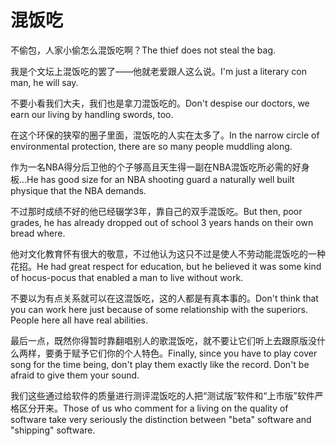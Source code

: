 # 混饭吃

<p><span class="chinese">不偷包，人家小偷怎么混饭吃啊？</span><span class="english">The thief does not steal the bag.</span></p>

<p><span class="chinese">我是个文坛上混饭吃的罢了――他就老爱跟人这么说。</span><span class="english">I'm just a literary con man, he will say.</span></p>

<p><span class="chinese">不要小看我们大夫，我们也是拿刀混饭吃的。</span><span class="english">Don't despise our doctors, we earn our living by handling swords, too.</span></p>

<p><span class="chinese">在这个环保的狭窄的圈子里面，混饭吃的人实在太多了。</span><span class="english">In the narrow circle of environmental protection, there are so many people muddling along.</span></p>

<p><span class="chinese">作为一名NBA得分后卫他的个子够高且天生得一副在NBA混饭吃所必需的好身板…</span><span class="english">He has good size for an NBA shooting guard a naturally well built physique that the NBA demands.</span></p>

<p><span class="chinese">不过那时成绩不好的他已经辍学3年，靠自己的双手混饭吃。</span><span class="english">But then, poor grades, he has already dropped out of school 3 years hands on their own bread where.</span></p>

<p><span class="chinese">他对文化教育怀有很大的敬意，不过他认为这只不过是使人不劳动能混饭吃的一种花招。</span><span class="english">He had great respect for education, but he believed it was some kind of hocus-pocus that enabled a man to live without work.</span></p>

<p><span class="chinese">不要以为有点关系就可以在这混饭吃，这的人都是有真本事的。</span><span class="english">Don't think that you can work here just because of some relationship with the superiors. People here all have real abilities.</span></p>

<p><span class="chinese">最后一点，既然你得暂时靠翻唱别人的歌混饭吃，就不要让它们听上去跟原版没什么两样，要勇于赋予它们你的个人特色。</span><span class="english">Finally, since you have to play cover song for the time being, don't play them exactly like the record. Don't be afraid to give them your sound.</span></p>

<p><span class="chinese">我们这些通过给软件的质量进行测评混饭吃的人把“测试版”软件和“上市版”软件严格区分开来。</span><span class="english">Those of us who comment for a living on the quality of software take very seriously the distinction between "beta" software and "shipping" software.</span></p>

